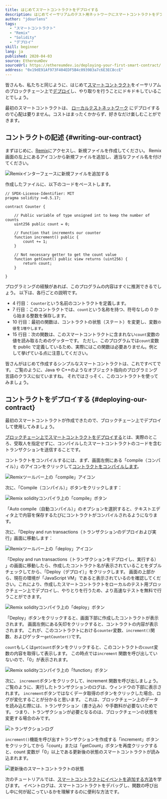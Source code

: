 ```yaml
---
title: はじめてスマートコントラクトをデプロイする
description: はじめてイーサリアムのテスト用ネットワークにスマートコントラクトをデプロイするユーザー向けのイントロダクション
author: "jdourlens"
tags:
  - "スマートコントラクト"
  - "Remix"
  - "Solidity"
  - "デプロイ"
skill: beginner
lang: ja
published: 2020-04-03
source: EthereumDev
sourceUrl: https://ethereumdev.io/deploying-your-first-smart-contract/
address: "0x19dE91Af973F404EDF5B4c093983a7c6E3EC8ccE"
---
```


皆さんも、私たちと同じように、はじめて[スマートコントラクト](/developers/docs/smart-contracts/)をイーサリアムのブロックチェーン上で[デプロイ](/developers/docs/smart-contracts/deploying/)し、やり取りを行うことにドキドキしていることでしょう。

最初のスマートコントラクトは、 [ローカルテストネットワーク](/developers/docs/networks/) にデプロイするので心配は要りません。コストはまったくかからず、好きなだけ楽しむことができます。

## コントラクトの記述 \{#writing-our-contract}

まずはじめに、[Remix](https://remix.ethereum.org/)にアクセスし、新規ファイルを作成してください。 Remix 画面の左上にあるアイコンから新規ファイルを追加し、適当なファイル名を付けてください。

![Remixインターフェースに新規ファイルを追加する](./remix.png)

作成したファイルに、以下のコードをペーストします。

```solidity
// SPDX-License-Identifier: MIT
pragma solidity >=0.5.17;

contract Counter {

    // Public variable of type unsigned int to keep the number of counts
    uint256 public count = 0;

    // Function that increments our counter
    function increment() public {
        count += 1;
    }

    // Not necessary getter to get the count value
    function getCount() public view returns (uint256) {
        return count;
    }

}
```

プログラミングの経験があれば、このプログラムの内容はすぐに推測できるでしょう。 以下は、各行ごとの説明です。

- 4 行目： `Counter`という名前のコントラクトを定義します。
- 7 行目：このコントラクトでは、`count`という名称を持つ、符号なしの 0 から始まる整数を保存します。
- 10 行目：最初の関数は、コントラクトの状態（ステート）を変更し、変数`の値`を`1増やします`。
- 15 行目：次の関数は、このスマートコントラクトに含まれない`count`変数の値を読み取るためのゲッターです。 ただし、このプログラムでは`count`変数を public で定義しているため、実際にはこの関数は必要ありません。例として挙げている点に注意してください。

皆さんがはじめて作成するシンプルなスマートコントラクトは、これですべてです。 ご覧のように、Java や C++のようなオブジェクト指向のプログラミング言語のクラスに似ていますね。 それではさっそく、このコントラクトを使ってみましょう。

## コントラクトをデプロイする \{#deploying-our-contract}

最初のスマートコントラクトが作成できたので、ブロックチェーン上でデプロイして使用してみましょう。

[ブロックチェーン上でスマートコントラクトをデプロイする](/developers/docs/smart-contracts/deploying/)とは、実際のところ、受取人を指定せずに、コンパイルしたスマートコントラクトのコードを含むトランザクションを送信することです。

コントラクトをコンパイルするには、まず、画面左側にある「compile（コンパイル）」のアイコンをクリックして[コントラクトをコンパイルします](/developers/docs/smart-contracts/compiling/)。

![Remixツールバー上の「compile」アイコン](./remix-compile-button.png)

次に、「Compile（コンパイル）」ボタンをクリックします：

![Remix solidityコンパイラ上の「compile」ボタン](./remix-compile.png)

「Auto compile（自動コンパイル）」のオプションを選択すると、テキストエディタ上で内容を保存するたびにコントラクトがコンパイルされるようになります。

次に、「Deploy and run transactions（トランザクションのデプロイおよび実行」画面に移動します：

![Remixツールバー上の「deploy」アイコン](./remix-deploy.png)

「Deploy and run transactions（トランザクションをデプロイし、実行する） 」の画面に移動したら、作成したコントラクト名が表示されていることをダブルチェックしてから、「Deploy（デプロイ）」をクリックします。 画面の上部から、現在の環境が「JavaScript VM」であると表示されているのを確認してください。これにより、作成したスマートコントラクトをローカルのテスト用ブロックチェーン上でデプロイし、やりとりを行うため、より高速なテストを無料で行うことができます。

![Remix solidityコンパイラ上の「deploy」ボタン](./remix-deploy-button.png)

「Deploy」ボタンをクリックすると、画面下部に作成したコントラクトが表示されます。 画面左側にある矢印をクリックすると、コントラクトの内容が表示されます。 これが、このコントラクトにおける`counter`変数、`increment()`関数、およびゲッター`getCounter()`です。

`count`もしくは`getCount`ボタンをクリックすると、このコントラクトの`count`変数の内容を取得して表示します。 この時点では`increment` 関数を呼び出していないので、「0」が表示されます。

![Remix solidityコンパイラ上の「function」ボタン](./remix-function-button.png)

次に、 `increment`ボタンをクリックして、increment 関数を呼び出しましょう。 ご覧のように、実行したトランザクションのログは、ウィンドウの下部に表示されます。 `increment`ボタンではなくデータ取得のボタンをクリックした場合、ログが変化することが分かると思います。 これは、ブロックチェーン上のデータを読み込む際には、トランザクション（書き込み）や手数料が必要ないためです。 つまり、トランザクションが必要となるのは、ブロックチェーンの状態を変更する場合のみです。

![トランザクションログ](./transaction-log.png)

`increment()`機能を呼び出すトランザクションを作成する「increment」ボタンをクリックしてから「count」または「getCount」ボタンを再度クリックすると、count 変数が「0」以上である更新後の状態のスマートコントラクトが読み込まれます。

![更新後のスマートコントラクトの状態](./updated-state.png)

次のチュートリアルでは、[スマートコントラクトにイベントを追加する方法](/developers/tutorials/logging-events-smart-contracts/)を学びます。 イベントログは、スマートコントラクトをデバッグし、関数の呼び出し中に何が起こっているかを理解するのに便利な方法です。
